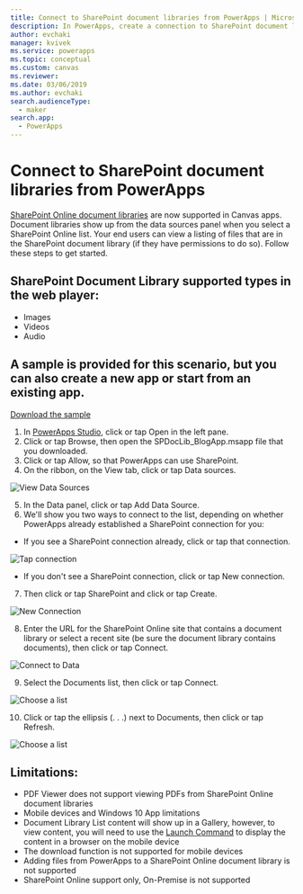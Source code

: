 ```yaml
---
title: Connect to SharePoint document libraries from PowerApps | Microsoft Docs
description: In PowerApps, create a connection to SharePoint document library.
author: evchaki
manager: kvivek
ms.service: powerapps
ms.topic: conceptual
ms.custom: canvas
ms.reviewer: 
ms.date: 03/06/2019
ms.author: evchaki
search.audienceType: 
  - maker
search.app: 
  - PowerApps
---
```

# Connect to SharePoint document libraries from PowerApps
[SharePoint Online document libraries](https://support.office.com/en-us/article/What-is-a-document-library-3b5976dd-65cf-4c9e-bf5a-713c10ca2872) are now supported in Canvas apps. Document libraries show up from the data sources panel when you select a SharePoint Online list.  Your end users can view a listing of files that are in the SharePoint document library (if they have permissions to do so). Follow these steps to get started.

## SharePoint Document Library supported types in the web player:
*	Images
*	Videos
*	Audio


## A sample is provided for this scenario, but you can also create a new app or start from an existing app.
[Download the sample](http://www.bing.com)

1.	In [PowerApps Studio](https://create.powerapps.com/studio/), click or tap Open in the left pane.
2.	Click or tap Browse, then open the SPDocLib_BlogApp.msapp file that you downloaded.
3.	Click or tap Allow, so that PowerApps can use SharePoint.
4.	On the ribbon, on the View tab, click or tap Data sources.

 ![View Data Sources](./media/sp_doclib/view_ds.png)
 
5.	In the Data panel, click or tap Add Data Source.
6.	We'll show you two ways to connect to the list, depending on whether PowerApps already established a SharePoint connection for you:
*	If you see a SharePoint connection already, click or tap that connection.

  ![Tap connection](./media/sp_doclib/Data_SP_NewConn.png)
  
*	If you don't see a SharePoint connection, click or tap New connection.
7.	Then click or tap SharePoint and click or tap Create.

  ![New Connection](./media/sp_doclib/Data_Create.png)
  
8.	Enter the URL for the SharePoint Online site that contains a document library or select a recent site (be sure the document library contains documents), then click or tap Connect.

 ![Connect to Data](./media/sp_doclib/Data_Connect.png)
 
9.	Select the Documents list, then click or tap Connect.

 ![Choose a list](./media/sp_doclib/Data_Choose.png)
 
10.	Click or tap the ellipsis (. . .) next to Documents, then click or tap Refresh.

 ![Choose a list](./media/sp_doclib/Doc_ellipsis.png)


## Limitations:
*	PDF Viewer does not support viewing PDFs from SharePoint Online document libraries
*	Mobile devices and Windows 10 App limitations
*	Document Library List content will show up in a Gallery, however, to view content, you will need to use the [Launch Command](https://docs.microsoft.com/en-us/powerapps/maker/canvas-apps/functions/function-param) to display the content in a browser on the mobile device
* The download function is not supported for mobile devices
*	Adding files from PowerApps to a SharePoint Online document library is not supported
*	SharePoint Online support only, On-Premise is not supported
